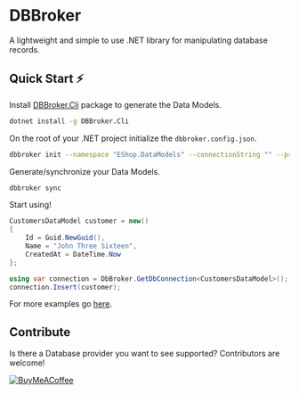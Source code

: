 # DBBroker

A lightweight and simple to use .NET library for manipulating database records.

## Quick Start ⚡

Install [DBBroker.Cli](https://www.nuget.org/packages/DBBroker.Cli) package to generate the Data Models.

```bash
dotnet install -g DBBroker.Cli
```

On the root of your .NET project initialize the `dbbroker.config.json`.

```bash
dbbroker init --namespace "EShop.DataModels" --connectionString "" --provider "SqlServer"
```

Generate/synchronize your Data Models.

```bash
dbbroker sync
```

Start using!

```C#
CustomersDataModel customer = new()
{
    Id = Guid.NewGuid(),
    Name = "John Three Sixteen",
    CreatedAt = DateTime.Now
};

using var connection = DbBroker.GetDbConnection<CustomersDataModel>();
connection.Insert(customer);
```

For more examples go [here](https://github.com/diegosiao/DBBroker).

## Contribute

Is there a Database provider you want to see supported? Contributors are welcome!

[![BuyMeACoffee](https://raw.githubusercontent.com/pachadotdev/buymeacoffee-badges/main/bmc-donate-yellow.svg)](https://www.buymeacoffee.com/diegosiao)
